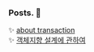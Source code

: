 ### Posts. :rocket: 
 
:sparkles: [about transaction](./docs/db/transaction.md)  
:sparkles: [객체지향 설계에 관하여](./docs/object/객체지향설계.md)
